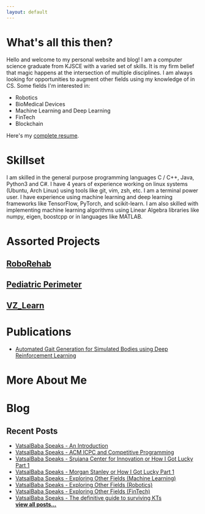 ```yaml
---
layout: default
---
```

# What's all this then?
Hello and welcome to my personal website and blog! I am a computer science graduate from KJSCE with a varied set of
skills. It is my firm belief that magic happens at the intersection of multiple disciplines. I am always looking for
opportunities to augment other fields using my knowledge of in CS. Some fields I'm interested in:
* Robotics
* BioMedical Devices
* Machine Learning and Deep Learning
* FinTech
* Blockchain

Here's my [complete resume](./Resume/VatsalKanakiya.pdf).

# Skillset
I am skilled in the general purpose programming languages C / C++, Java, Python3 and C#. I have 4 years of experience
working on linux systems (Ubuntu, Arch Linux) using tools like git, vim, zsh, etc. I am a terminal power user. I have
experience using machine learning and deep learning frameworks like TensorFlow, PyTorch, and scikit-learn. I am also
skilled with implementing machine learning algorithms using Linear Algebra libraries like numpy, eigen, boostcpp or in
languages like MATLAB. 

# Assorted Projects
## [RoboRehab](http://roborehab.github.io)

## [Pediatric Perimeter]()

## [VZ_Learn](http://github.com/vazzup/vz-learn)

# Publications
* [Automated Gait Generation for Simulated Bodies using Deep Reinforcement Learning]()

# More About Me

# Blog
## Recent Posts
* [VatsalBaba Speaks - An Introduction]()
* [VatsalBaba Speaks - ACM ICPC and Competitive Programming]()
* [VatsalBaba Speaks - Srujana Center for Innovation or How I Got Lucky Part 1]()
* [VatsalBaba Speaks - Morgan Stanley or How I Got Lucky Part 1]()
* [VatsalBaba Speaks - Exploring Other Fields (Machine Learning)]()
* [VatsalBaba Speaks - Exploring Other Fields (Robotics)]()
* [VatsalBaba Speaks - Exploring Other Fields (FinTech)]()
* [VatsalBaba Speaks - The definitive guide to surviving KTs]()    
**[view all posts...]()**
